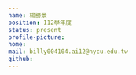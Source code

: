 ```yaml
---
name: 楊勝景
position: 112學年度
status: present
profile-picture:
home:
mail: billy004104.ai12@nycu.edu.tw
github:
---
```

